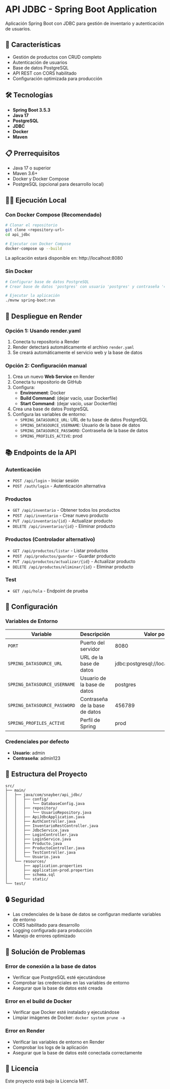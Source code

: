 # API JDBC - Spring Boot Application

Aplicación Spring Boot con JDBC para gestión de inventario y autenticación de usuarios.

## 🚀 Características

- Gestión de productos con CRUD completo
- Autenticación de usuarios
- Base de datos PostgreSQL
- API REST con CORS habilitado
- Configuración optimizada para producción

## 🛠️ Tecnologías

- **Spring Boot 3.5.3**
- **Java 17**
- **PostgreSQL**
- **JDBC**
- **Docker**
- **Maven**

## 📋 Prerrequisitos

- Java 17 o superior
- Maven 3.6+
- Docker y Docker Compose
- PostgreSQL (opcional para desarrollo local)

## 🏃‍♂️ Ejecución Local

### Con Docker Compose (Recomendado)

```bash
# Clonar el repositorio
git clone <repository-url>
cd api_jdbc

# Ejecutar con Docker Compose
docker-compose up --build
```

La aplicación estará disponible en: http://localhost:8080

### Sin Docker

```bash
# Configurar base de datos PostgreSQL
# Crear base de datos 'postgres' con usuario 'postgres' y contraseña '456789'

# Ejecutar la aplicación
./mvnw spring-boot:run
```

## 🐳 Despliegue en Render

### Opción 1: Usando render.yaml

1. Conecta tu repositorio a Render
2. Render detectará automáticamente el archivo `render.yaml`
3. Se creará automáticamente el servicio web y la base de datos

### Opción 2: Configuración manual

1. Crea un nuevo **Web Service** en Render
2. Conecta tu repositorio de GitHub
3. Configura:
   - **Environment**: Docker
   - **Build Command**: (dejar vacío, usar Dockerfile)
   - **Start Command**: (dejar vacío, usar Dockerfile)
4. Crea una base de datos PostgreSQL
5. Configura las variables de entorno:
   - `SPRING_DATASOURCE_URL`: URL de tu base de datos PostgreSQL
   - `SPRING_DATASOURCE_USERNAME`: Usuario de la base de datos
   - `SPRING_DATASOURCE_PASSWORD`: Contraseña de la base de datos
   - `SPRING_PROFILES_ACTIVE`: prod

## 📚 Endpoints de la API

### Autenticación
- `POST /api/login` - Iniciar sesión
- `POST /auth/login` - Autenticación alternativa

### Productos
- `GET /api/inventario` - Obtener todos los productos
- `POST /api/inventario` - Crear nuevo producto
- `PUT /api/inventario/{id}` - Actualizar producto
- `DELETE /api/inventario/{id}` - Eliminar producto

### Productos (Controlador alternativo)
- `GET /api/productos/listar` - Listar productos
- `POST /api/productos/guardar` - Guardar producto
- `PUT /api/productos/actualizar/{id}` - Actualizar producto
- `DELETE /api/productos/eliminar/{id}` - Eliminar producto

### Test
- `GET /api/hola` - Endpoint de prueba

## 🔧 Configuración

### Variables de Entorno

| Variable | Descripción | Valor por defecto |
|----------|-------------|-------------------|
| `PORT` | Puerto del servidor | 8080 |
| `SPRING_DATASOURCE_URL` | URL de la base de datos | jdbc:postgresql://localhost:5432/postgres |
| `SPRING_DATASOURCE_USERNAME` | Usuario de la base de datos | postgres |
| `SPRING_DATASOURCE_PASSWORD` | Contraseña de la base de datos | 456789 |
| `SPRING_PROFILES_ACTIVE` | Perfil de Spring | prod |

### Credenciales por defecto

- **Usuario**: admin
- **Contraseña**: admin123

## 📁 Estructura del Proyecto

```
src/
├── main/
│   ├── java/com/snayber/api_jdbc/
│   │   ├── config/
│   │   │   └── DatabaseConfig.java
│   │   ├── repository/
│   │   │   └── UsuarioRepository.java
│   │   ├── ApiJdbcApplication.java
│   │   ├── AuthController.java
│   │   ├── InventarioRestController.java
│   │   ├── JdbcService.java
│   │   ├── LoginController.java
│   │   ├── LoginService.java
│   │   ├── Producto.java
│   │   ├── ProductoController.java
│   │   ├── TestController.java
│   │   └── Usuario.java
│   └── resources/
│       ├── application.properties
│       ├── application-prod.properties
│       ├── schema.sql
│       └── static/
└── test/
```

## 🔒 Seguridad

- Las credenciales de la base de datos se configuran mediante variables de entorno
- CORS habilitado para desarrollo
- Logging configurado para producción
- Manejo de errores optimizado

## 🐛 Solución de Problemas

### Error de conexión a la base de datos
- Verificar que PostgreSQL esté ejecutándose
- Comprobar las credenciales en las variables de entorno
- Asegurar que la base de datos esté creada

### Error en el build de Docker
- Verificar que Docker esté instalado y ejecutándose
- Limpiar imágenes de Docker: `docker system prune -a`

### Error en Render
- Verificar las variables de entorno en Render
- Comprobar los logs de la aplicación
- Asegurar que la base de datos esté conectada correctamente

## 📝 Licencia

Este proyecto está bajo la Licencia MIT.